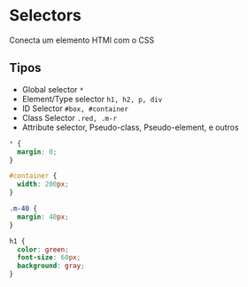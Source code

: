 # Selectors

Conecta um elemento HTMl com o CSS

## Tipos

- Global selector `*`
- Element/Type selector `h1, h2, p, div`
- ID Selector `#box, #container`
- Class Selector `.red, .m-r`
- Attribute selector, Pseudo-class, Pseudo-element, e outros

```css
* {
  margin: 0;
}

#container {
  width: 200px;
}

.m-40 {
  margin: 40px;
}

h1 {
  color: green;
  font-size: 60px;
  background: gray;
}
```

